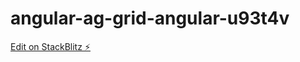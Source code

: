 # angular-ag-grid-angular-u93t4v

[Edit on StackBlitz ⚡️](https://stackblitz.com/edit/angular-ag-grid-angular-u93t4v)